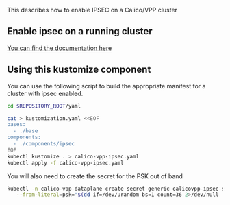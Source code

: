 This describes how to enable IPSEC on a Calico/VPP cluster

## Enable ipsec on a running cluster

[You can find the documentation here](https://docs.tigera.io/calico/latest/getting-started/kubernetes/vpp/ipsec)

## Using this kustomize component

You can use the following script to build the appropriate manifest for a cluster with ipsec enabled.

```bash
cd $REPOSITORY_ROOT/yaml

cat > kustomization.yaml <<EOF
bases:
  - ./base
components:
  - ./components/ipsec
EOF
kubectl kustomize . > calico-vpp-ipsec.yaml
kubectl apply -f calico-vpp-ipsec.yaml
```

You will also need to create the secret for the PSK out of band

```bash
kubectl -n calico-vpp-dataplane create secret generic calicovpp-ipsec-secret \
   --from-literal=psk="$(dd if=/dev/urandom bs=1 count=36 2>/dev/null | base64)"
```
